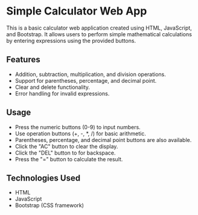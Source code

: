 # Simple Calculator Web App

This is a basic calculator web application created using HTML, JavaScript, and Bootstrap. It allows users to perform simple mathematical calculations by entering expressions using the provided buttons.

## Features

- Addition, subtraction, multiplication, and division operations.
- Support for parentheses, percentage, and decimal point.
- Clear and delete functionality.
- Error handling for invalid expressions.

## Usage

- Press the numeric buttons (0-9) to input numbers.
- Use operation buttons (+, -, \*, /) for basic arithmetic.
- Parentheses, percentage, and decimal point buttons are also available.
- Click the "AC" button to clear the display.
- Click the "DEL" button to for backspace.
- Press the "=" button to calculate the result.

## Technologies Used

- HTML
- JavaScript
- Bootstrap (CSS framework)
